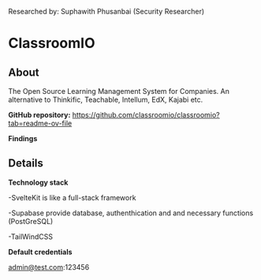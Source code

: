 Researched by: Suphawith Phusanbai (Security Researcher)

<h1>ClassroomIO</h1>

<h2>About</h2>

The Open Source Learning Management System for Companies. An alternative to Thinkific, Teachable, Intellum, EdX, Kajabi etc.

**GitHub repository:** https://github.com/classroomio/classroomio?tab=readme-ov-file

**Findings**

<h2>Details</h2>

**Technology stack**

-SvelteKit is like a full-stack framework

-Supabase provide database, authenthication and and necessary functions (PostGreSQL)

-TailWindCSS 

**Default credentials**

admin@test.com:123456

